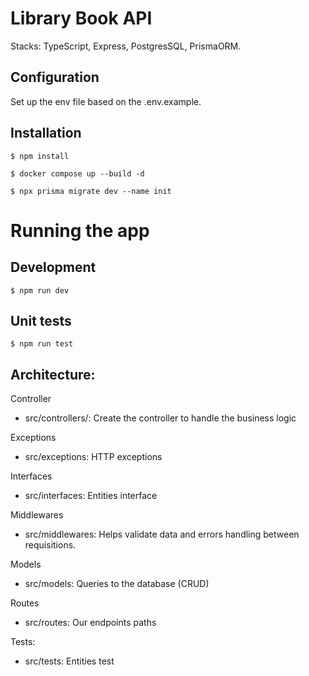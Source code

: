 # Library Book API

Stacks: TypeScript, Express, PostgresSQL, PrismaORM.

## Configuration

Set up the env file based on the .env.example.

## Installation

```
$ npm install
```

```
$ docker compose up --build -d
```

```
$ npx prisma migrate dev --name init
```

# Running the app

## Development

```
$ npm run dev
```

## Unit tests

```
$ npm run test
```

## Architecture:

Controller

- src/controllers/: Create the controller to handle the business logic

Exceptions

- src/exceptions: HTTP exceptions

Interfaces

- src/interfaces: Entities interface

Middlewares

- src/middlewares: Helps validate data and errors handling between requisitions.

Models

- src/models: Queries to the database (CRUD)

Routes

- src/routes: Our endpoints paths

Tests:

- src/tests: Entities test
